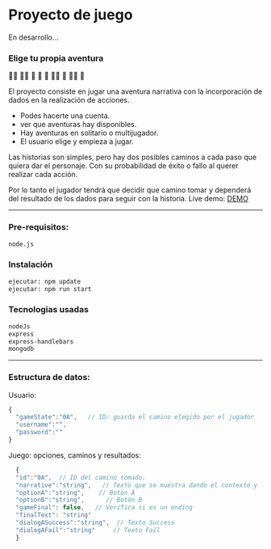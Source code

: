 # Proyecto de juego
En desarrollo...

### Elige tu propia aventura 
:female_detective: :mage_man: :prince: :princess: :supervillain: :superhero_woman: :fairy: :elf_woman: :elf:

El proyecto consiste en jugar una aventura narrativa con la incorporación de dados en la realización de acciones.

+ Podes hacerte una cuenta.
+ ver que aventuras hay disponibles.
+ Hay aventuras en solitario o multijugador. 
+ El usuario elige y empieza a jugar.

Las historias son simples, pero hay dos posibles caminos a cada paso que quiera dar el personaje. Con su probabilidad de éxito o fallo al querer realizar cada acción. 

Por lo tanto el jugador tendrá que decidir que camino tomar y dependerá del resultado de los dados para seguir con la historia.
Live demo: [DEMO](https://limitless-hamlet-37147.herokuapp.com/main-page "ROLGAME")

---

### Pre-requisitos:
```sh
node.js
```

### Instalación
```sh
ejecutar: npm update
ejecutar: npm run start
```
### Tecnologias usadas
```sh
nodeJs
express
express-handlebars
mongodb
```
---

### Estructura de datos:
Usuario:
```javascript
{
  "gameState":"0A",   // ID: guarda el camino elegido por el jugador
  "username":"",
  "password":""
}
```

Juego: opciones, caminos y resultados:
```javascript
  {
  "id":"0A",  // ID del camino tomado.
  "narrative":"string",   // Texto que se muestra dando el contexto y los posibles caminos.
  "optionA":"string",    // Botón A
  "optionB":"string",      // Botón B
  "gameFinal": false,   // Verifica si es un ending
  "finalText": "string"
  "dialogASuccess":"string",  // Texto Success
  "dialogAFail":"string"     // Texto Fail
  }
```
